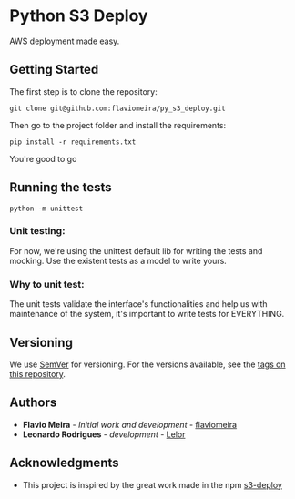 # Python S3 Deploy

AWS deployment made easy.

## Getting Started

The first step is to clone the repository:

```
git clone git@github.com:flaviomeira/py_s3_deploy.git
```

Then go to the project folder and install the requirements:

```
pip install -r requirements.txt
```
You're good to go


## Running the tests

```
python -m unittest
```

### Unit testing:

For now, we're using the unittest default lib for writing the tests and mocking.
Use the existent tests as a model to write yours.

### Why to unit test:

The unit tests validate the interface's functionalities and help us with maintenance of the system, it's important to write tests for EVERYTHING.

## Versioning

We use [SemVer](http://semver.org/) for versioning. For the versions available, see the [tags on this repository](https://github.com/flaviomeira/py_s3_deploy/tags). 

## Authors

* **Flavio Meira** - *Initial work and development* - [flaviomeira](https://github.com/flaviomeira)
* **Leonardo Rodrigues** - *development* - [Lelor](https://github.com/Lelor)

## Acknowledgments
* This project is inspired by the great work made in the npm [s3-deploy](https://www.npmjs.com/package/s3-deploy)
